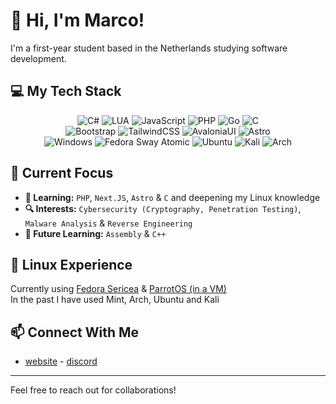 # 👋 Hi, I'm Marco!

I'm a first-year student based in the Netherlands studying software development.

## 💻 My Tech Stack

<div align="center">
  <div>
    <img src="https://img.shields.io/badge/C%23-239120?style=for-the-badge&logo=c-sharp&logoColor=white" alt="C#"/>
    <img src="https://img.shields.io/badge/Lua-2C2D72?style=for-the-badge&logo=lua&logoColor=white" alt="LUA"/>
    <img src="https://img.shields.io/badge/JavaScript-323330?style=for-the-badge&logo=javascript&logoColor=F7DF1E" alt="JavaScript"/>
    <img src="https://img.shields.io/badge/PHP-777BB4?style=for-the-badge&logo=php&logoColor=white" alt="PHP"/>
    <img src="https://img.shields.io/badge/Go-00ADD8?style=for-the-badge&logo=go&logoColor=white" alt="Go"/>
    <img src="https://img.shields.io/badge/c-%2300599C.svg?style=for-the-badge&logo=c&logoColor=white" alt="C"/>
  </div>
  <div>
    <img src="https://img.shields.io/badge/Bootstrap-563D7C?style=for-the-badge&logo=bootstrap&logoColor=white" alt="Bootstrap"/>
    <img src="https://img.shields.io/badge/Tailwind_CSS-38B2AC?style=for-the-badge&logo=tailwind-css&logoColor=white" alt="TailwindCSS"/>
    <img src="https://img.shields.io/badge/Avalonia_UI-8B0000?style=for-the-badge" alt="AvaloniaUI"/>
    <img src="https://img.shields.io/badge/astro-%232C2052.svg?style=for-the-badge&logo=astro&logoColor=white" alt="Astro"/>
  </div>
  <div>
    <img src="https://img.shields.io/badge/Windows-0078D6?style=for-the-badge&logo=windows&logoColor=white" alt="Windows"/>
    <img src="https://img.shields.io/badge/Fedora-294172?style=for-the-badge&logo=fedora&logoColor=white" alt="Fedora Sway Atomic"/>
    <img src="https://img.shields.io/badge/Ubuntu-E95420?style=for-the-badge&logo=ubuntu&logoColor=white" alt="Ubuntu"/>
    <img src="https://img.shields.io/badge/Kali-268BEE?style=for-the-badge&logo=kalilinux&logoColor=white" alt="Kali"/>
    <img src="https://img.shields.io/badge/Arch-1793D1?style=for-the-badge&logo=arch-linux&logoColor=white" alt="Arch"/>
  </div>
</div>

## 🚀 Current Focus

- **🌱 Learning:** ``PHP``, ``Next.JS``, ``Astro`` & ``C`` and deepening my Linux knowledge
- **🔍 Interests:** ``Cybersecurity (Cryptography, Penetration Testing)``, ``Malware Analysis`` & ``Reverse Engineering``
- **🔮 Future Learning:** ``Assembly`` & ``C++``

## 🐧 Linux Experience
Currently using [Fedora Sericea](https://docs.fedoraproject.org/en-US/fedora-sericea/) & [ParrotOS (in a VM)](https://parrotsec.org/) \
In the past I have used Mint, Arch, Ubuntu and Kali

## 📫 Connect With Me
- [website](https://marco007.dev) - [discord](https://discord.com/users/386204172258770954)

---

Feel free to reach out for collaborations!
